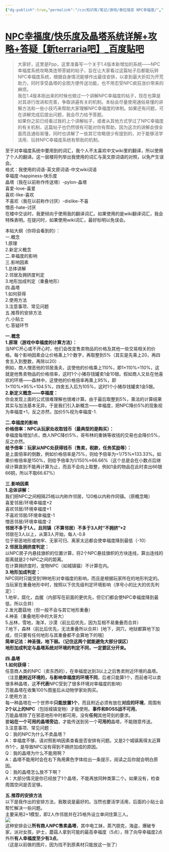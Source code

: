 ```yaml
---
{"dg-publish":true,"permalink":"/czc知识库/笔记/游戏/泰拉瑞亚 NPC幸福度/","dgPassFrontmatter":true,"created":"2024-06-28T14:05:56.588+08:00","updated":"2024-12-08T11:37:52.614+08:00"}
---
```



# [NPC幸福度/快乐度及晶塔系统详解+攻略+答疑【新terraria吧】\_百度贴吧](https://tieba.baidu.com/p/7009599592)

> 大家好，这里是Ppp，这里准备写一个关于1.4版本新增加的系统——NPC幸福度系统攻略类连带答疑的帖子，旨在让大家看过这篇帖子后都能玩转NPC幸福度系统，根据自身情况能够作出最佳安排，以拿到最大折扣为开荒助力，同时享受晶塔的全图方便传送功能，也不用忍受NPC疯狂涨价带来的麻烦。  
> 我在1.4版本刚出来的时候也做过一个讲解NPC幸福度的帖子，现在也算是对其进行改进和完善，争取讲遍有关的机制。本帖会尽量使用通俗易懂的讲解方法和一些小技巧来帮助大家理解NPC幸福度的体制。如果还有问题，可在讲解完成后提出问题，我会尽力给予答题。  
> 如果你之前已经看过我的上个讲解帖子，或者从其他方式学过了NPC幸福度的有关机制，这篇帖子也仍然很有可能对你有帮助，因为这次的讲解会很全面而且通俗易懂，同时也讲解了一些其它攻略很少有提到的，对于能够活学活用、玩转NPC幸福度系统有帮助的机制。

至于对幸福度系统中要用到的词汇，我个人不太喜欢中文wiki里的翻译，所以使用了个人的翻译。这一层楼将列举出我使用的词汇与英文原词语的对照，以免产生误会。  
格式：我使用的词语-英文原词语-中文wiki词语  
幸福度-happiness-快乐度  
晶塔（我在以前称作传送塔）-pylon-晶塔  
喜爱-love-喜爱  
喜欢-like-喜欢  
不喜欢（我在以前称作讨厌）-dislike-不喜  
憎恶-hate-讨厌  
在楼中交谈时，我更倾向于使用我的翻译词汇。如果使用的是wiki翻译词汇，我会特殊表明。在提问时，如果使用wiki词汇，最好标明以免误会。

本帖大纲（你将会看到的）：  
一.概念  
1.原理  
2.新定义概念  
二.幸福度的影响  
三.影响因素  
1.总体讲解  
2.邻居及拥挤度判定  
3.地形加成判定（重叠地形）  
四.晶塔  
1.如何获得  
2.使用方法  
3.注意事项、常见问题  
五.推荐的安排方法  
六.小贴士  
七.答疑环节

**一.概念**  
**1.原理（游戏中幸福度的计算方法）：**  
当NPC开心或不开心时，他们会改变售卖物品的价格及其他一些交易相关的价格。每个影响因素会让价格乘上1个数字，再取整到5%（其实是先乘上20，再四舍五入到整数，再除以20）.  
例如，商人憎恶他的邻居渔夫，这使他的价格乘上110%，即1×110%=110%，这就是他售卖物品的价格倍率，这时1个小猪存钱罐卖1金10银。假如商人又处在他喜欢的环境——森林中，这使他的价格倍率再乘上95%，即1×110%×95%=104.5%，四舍五入后为105%，这时1个小猪存钱罐卖1金5银。  
**2.新定义概念——幸福度：**  
你会发现上面的公式很难理解也很难计算。由于最后取整到5%，乘法的计算结果其实与加法基本无异。于是我们引入新概念——幸福度，把NPC降价5%的现象视为幸福度+1，反之亦然，加价5%视为幸福度-1.

**二.幸福度的影响**  
**价格倍率：NPC从玩家处收取钱币（最典型的是购买）：**  
幸福度每增加1点，商人NPC降价5%，哥布林的重铸等收钱的交易也会降价5%，反之亦然。  
**给予倍率：玩家从NPC处获得钱币（售卖，税款，任务奖励等）：**  
是上面倍率的倒数，例如价格倍率是75%，则给予倍率为=1/75%≈133.33%。如果价格倍率是150%，则给予倍率为1/150%≈66.66%（这个总是会在小数点后继续计算直到不能再计算为止，而且不会向上取整，例如1金的物品在此时卖出66银66铜，所以不取66.67%）

**三.影响因素**  
**1.总体讲解：**  
我们把NPC之间相隔25格以内称作邻居，120格以内称作同镇。（原概念略）  
喜爱邻居/环境幸福度+2  
喜欢邻居/环境幸福度+1  
不喜欢邻居/环境幸福度-1  
憎恶邻居/环境幸福度-2  
**邻居不多于1人，且同镇（不算邻居）不多于3人时“不拥挤”+2**  
邻居在3人以上，从第3人开始，每人-0.8  
位于邪恶地形或地牢、无家可归、离家太远都会使幸福度降到最低（-10）  
**2.邻居及拥挤度判定：**  
以NPC房子内悬挂旗帜的位置计算，将2个NPC悬挂旗帜的方块连线，算出连线的距离就是2个NPC之间的距离。  
在计算拥挤度时，宠物NPC（如城镇猫）不计算在内。  
**3.地形加成判定：**  
NPC同时只能受到1种地形对幸福度的影响，而且是根据玩家所在的地形判定的。当玩家在重叠地形中时，按照以下优先级判定环境影响（序号小的比大的优先判定）：  
1.地牢，腐化，血腥（内部写在前面的更优先，但它们都会使NPC幸福度降到最低，所以合并）  
2.发光蘑菇地（但一般不会与其它地形重叠）  
4.神圣（重叠地形中的大哥大）  
5.丛林，雪地，海洋，沙漠（前比后优先，因为互相不易重叠而合并）  
7.地下，森林（前比后优先，无法重叠所以合并）[地下，洞穴，地狱都算地下加成，但只要有任何地形与其重叠都不会算地下的哦]  
**简单记法：神圣强，地下弱。（记住这两个就能避免大部分误区）**  
**地形加成判定与晶塔系统对环境的判定不同，一定要区分开来。**

**四.晶塔**  
**1.如何获得：**  
任意商人类的NPC（卖东西的），在幸福度达到3以上之后售卖附近环境的晶塔。（注意**是附近环境的，与影响幸福度的环境不同**，后者只能算1个，而前者可以卖很多种晶塔，这**不代表**NPC受到了很多环境对幸福度的影响）  
万能晶塔在收集100%图鉴后从动物学家处购买。  
2.使用方法：  
每一种晶塔在一个世界中**只能放置1个**，而且附近必须有放在**对应的环境**，周围有**2个以上的NPC**（包括城镇宠物）才能使用。**事件和BOSS战不可用**。  
万能晶塔除了在邪恶地形中时都可用，没有**任何**其他苛刻的要求。  
要**站在一个可用的晶塔旁边**，才能传送到另一个**可用的**晶塔，不能随意传送。  
3.注意事项、常见问题：  
Q：我的NPC为什么不卖晶塔？  
A：幸福度不够，请对照影响因素查看是否安排有问题。又是2个城镇离得太近算作1个，是导致NPC没有得到不拥挤加成的原因。  
Q：我的晶塔为什么不能用啊？  
A：晶塔不能用时会在右下角用黄色字体给出一条提示，阅读之后你就会明白原因。  
Q：我的晶塔怎么放不下啊？  
A：大部分情况是你已经放了1个晶塔，不能再放同种类第二个。如果没有，检查周围空间是否足够。

**五.推荐的安排方法**  
以下是我作出的安排方法，我敢说是最好的。当然也要活学活用，后面的小贴士会帮忙解决一些问题。  
主要采用2+1模型，即2人作邻居并在25格外设立单间住第三人。  
![](http://tiebapic.baidu.com/forum/w%3D580/sign=46b18478eafaaf5184e381b7bc5594ed/62ee832e07082838979af04aaf99a9014d08f16f.jpg?tbpicau=2024-07-09-05_d6ae145d25772f6a74637e5ab4231ddc)  
这种安排会让**所有商人NPC售卖晶塔**，其中电工妹，蒸汽朋克，海盗，爆破专家，派对女孩，护士，蘑菇人拿到可能的最高幸福度（5点），除了向导幸福度2点外所**有人幸福度至少有3点**。  
（这是以前做的图片，因为找不到原素材只能放这一张了）